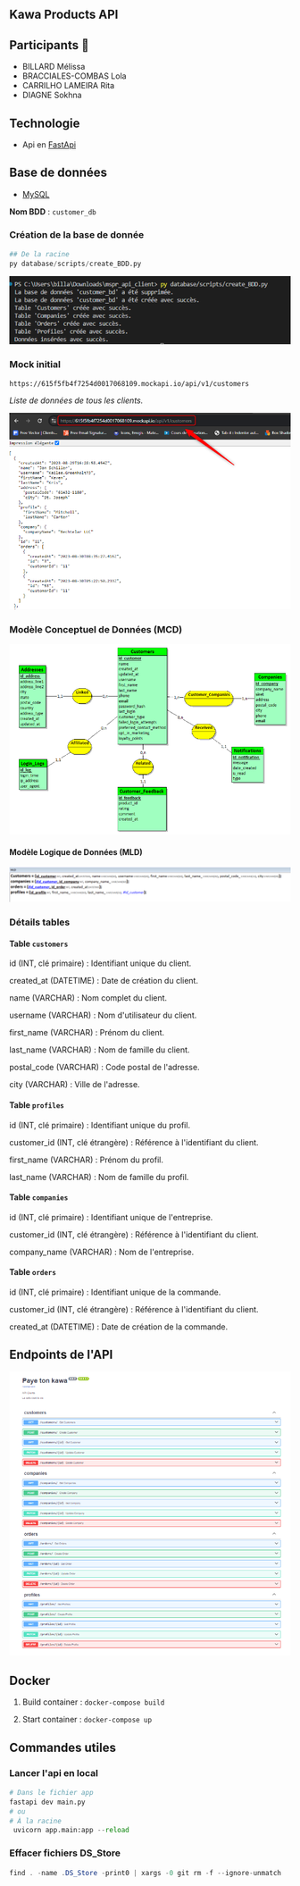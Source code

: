 ## Kawa Products API 

## Participants 👥
- BILLARD Mélissa
- BRACCIALES-COMBAS Lola
- CARRILHO LAMEIRA Rita
- DIAGNE Sokhna

## Technologie 
- Api en [FastApi](https://fastapi.tiangolo.com/)

## Base de données
- [MySQL](https://www.mysql.com/fr/)

**Nom BDD** : ``customer_db``

### Création de la base de donnée
```python
## De la racine
py database/scripts/create_BDD.py
```
![](/assets/create_bdd-2.png)

### Mock initial
```
https://615f5fb4f7254d0017068109.mockapi.io/api/v1/customers
```
*Liste de données de tous les clients.*

![](./assets/mock_client.png)

### Modèle Conceptuel de Données (MCD)
![](./assets/BDD_client-2.png)

#### Modèle Logique de Données (MLD)
![](./assets/mld.png)


### Détails tables

#### Table ``customers``

id (INT, clé primaire) : Identifiant unique du client.

created_at (DATETIME) : Date de création du client.

name (VARCHAR) : Nom complet du client.

username (VARCHAR) : Nom d'utilisateur du client.

first_name (VARCHAR) : Prénom du client.

last_name (VARCHAR) : Nom de famille du client.

postal_code (VARCHAR) : Code postal de l'adresse.

city (VARCHAR) : Ville de l'adresse.

#### Table ``profiles``

id (INT, clé primaire) : Identifiant unique du profil.

customer_id (INT, clé étrangère) : Référence à l'identifiant du client.

first_name (VARCHAR) : Prénom du profil.

last_name (VARCHAR) : Nom de famille du profil.

#### Table ``companies``

id (INT, clé primaire) : Identifiant unique de l'entreprise.

customer_id (INT, clé étrangère) : Référence à l'identifiant du client.

company_name (VARCHAR) : Nom de l'entreprise.

#### Table ``orders``

id (INT, clé primaire) : Identifiant unique de la commande.

customer_id (INT, clé étrangère) : Référence à l'identifiant du client.

created_at (DATETIME) : Date de création de la commande.

## Endpoints de l'API
![](/assets/api-endpoint.png)

## Docker

1) Build container : ```docker-compose build```

2) Start container : ```docker-compose up```

## Commandes utiles
### Lancer l'api en local
```python
# Dans le fichier app
fastapi dev main.py
# ou
# À la racine
 uvicorn app.main:app --reload
```
### Effacer fichiers DS_Store
```java
find . -name .DS_Store -print0 | xargs -0 git rm -f --ignore-unmatch
```
